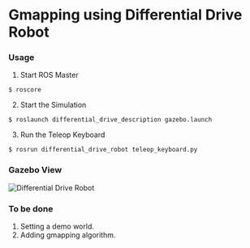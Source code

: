 # Gmapping using Differential Drive Robot

### Usage
1. Start ROS Master
```
$ roscore
```

2. Start the Simulation
```
$ roslaunch differential_drive_description gazebo.launch
````

3. Run the Teleop Keyboard
```
$ rosrun differential_drive_robot teleop_keyboard.py
```

### Gazebo View
![Differential Drive Robot](images/model.jpeg)


### To be done
1. Setting a demo world.
2. Adding gmapping algorithm.
